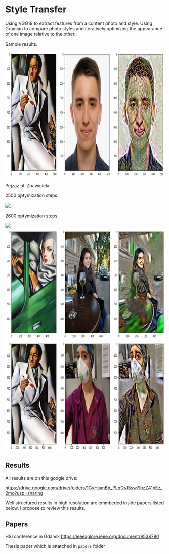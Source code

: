 # Style Transfer

Using VGG19 to extract features from a content photo and style. Using Gramian to compare photo styles and iteratively optimizing the appearance of one image relative to the other.

Sample results.

<img src="Images/1.png" height = 400>

Pejzaż pl. Zbawiciela.

2500 optymization steps.

<img src="Images/dwurnik_wrocław_2500_duzy.png" height = 350>

2600 optymization steps.

<img src="Images/dwurnik_wrocław_2600.png" height = 350>

<img src="Images/Karolina_Lempica_bugatti1000.png" height = 350>

<img src="Images/olga.png" height = 350>

## Results

All results are on this google drive:

https://drive.google.com/drive/folders/1GyHjsmBh_PLqQrJSsw7lbzZ41nEz_2mo?usp=sharing

Well structured results in high resolution are emmbeded inside papers listed below. I propose to review this results.

## Papers

HSI conference in Gdańsk https://ieeexplore.ieee.org/document/9538780

Thesis paper which is attatched in `papers` folder
